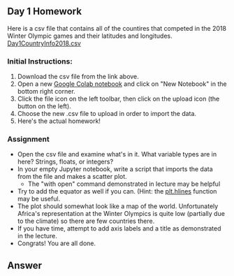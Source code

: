 ## Day 1 Homework

Here is a csv file that contains all of the countires that competed in the 2018 Winter Olympic games and their latitudes and longitudes. 
[Day1CountryInfo2018.csv](https://ucd-python-bootcamp.github.io/Bootcamp-2021/HW_files/Day1CountryInfo2018.csv) 

### Initial Instructions:
  1. Download the csv file from the link above. 
  2. Open a new [Google Colab notebook](https://colab.research.google.com/) and click on "New Notebook" in the bottom right corner.
  3. Click the file icon on the left toolbar, then click on the upload icon (the button on the left).
  4. Choose the new .csv file to upload in order to import the data.
  5. Here's the actual homework! 
  
### Assignment
  - Open the csv file and examine what's in it. What variable types are in here? Strings, floats, or integers? 
  - In your empty Jupyter notebook, write a script that imports the data from the file and makes a scatter plot.
    - The "with open" command demonstrated in lecture may be helpful
  - Try to add the equator as well if you can. (Hint: the [plt.hlines](https://matplotlib.org/stable/api/_as_gen/matplotlib.pyplot.hlines.html) function may be useful.
  - The plot should somewhat look like a map of the world. Unfortunately Africa's representation at the Winter Olympics is quite low (partially due to the climate) so there are few countries there.
  - If you have time, attempt to add axis labels and a title as demonstrated in the lecture.
  - Congrats! You are all done.
  
## Answer

